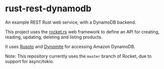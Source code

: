 # rust-rest-dynamodb

An example REST Rust web service, with a DynamoDB backend.

This project uses the [rocket.rs](rocket.rs) web framework to define an API for creating, reading, updating, deleting and listing products.

It uses [Rusoto](https://github.com/rusoto/rusoto) and [Dynomite](https://github.com/softprops/dynomite) for accessing Amazon DynamoDB.

Note: This repository currently uses the `master` branch of Rocket, due to support for async/tokio.


